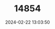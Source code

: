 ---
title: "14854"
category: "Notiomys edwardsii"
draft: false
date: 2024-02-22 13:03:50
languages:
  English: ["Edwards's Long-clawed Mouse"]
---